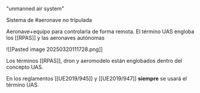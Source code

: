 "unmanned air system"

Sistema de #aeronave no tripulada

Aeronave+equipo para controlarla de forma remota. El término UAS engloba los [[RPAS]] y las aeronaves autónomas

![[Pasted image 20250320111728.png]]

Los términos [[RPAS]], dron y aeromodelo están englobados dentro del concepto UAS.

En los reglamentos [[UE2019/945]] y [[UE2019/947]] **siempre** se usará el término UAS.

